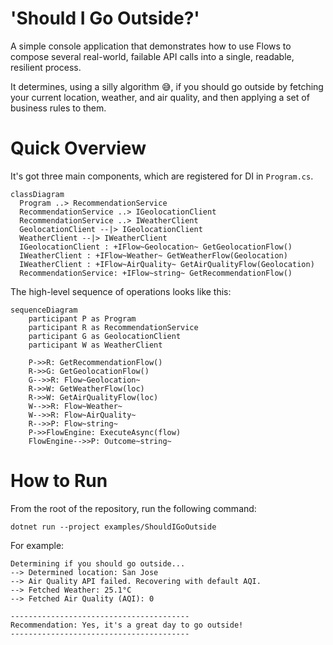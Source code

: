 # 'Should I Go Outside?'

A simple console application that demonstrates how to use Flows to compose several real-world, failable API calls into a single, readable, resilient process.

It determines, using a silly algorithm 😅, if you should go outside by fetching your current location, weather, and air quality, and then applying a set of business rules to them.

# Quick Overview

It's got three main components, which are registered for DI in `Program.cs`.

```mermaid
classDiagram
  Program ..> RecommendationService
  RecommendationService ..> IGeolocationClient
  RecommendationService ..> IWeatherClient
  GeolocationClient --|> IGeolocationClient
  WeatherClient --|> IWeatherClient
  IGeolocationClient : +IFlow~Geolocation~ GetGeolocationFlow()
  IWeatherClient : +IFlow~Weather~ GetWeatherFlow(Geolocation)
  IWeatherClient : +IFlow~AirQuality~ GetAirQualityFlow(Geolocation)
  RecommendationService: +IFlow~string~ GetRecommendationFlow()
```

The high-level sequence of operations looks like this:

```mermaid
sequenceDiagram
    participant P as Program
    participant R as RecommendationService
    participant G as GeolocationClient
    participant W as WeatherClient

    P->>R: GetRecommendationFlow()
    R->>G: GetGeolocationFlow()
    G-->>R: Flow~Geolocation~
    R->>W: GetWeatherFlow(loc)
    R->>W: GetAirQualityFlow(loc)
    W-->>R: Flow~Weather~
    W-->>R: Flow~AirQuality~
    R-->>P: Flow~string~
    P->>FlowEngine: ExecuteAsync(flow)
    FlowEngine-->>P: Outcome~string~
```

# How to Run

From the root of the repository, run the following command:

```
dotnet run --project examples/ShouldIGoOutside
```

For example: 

```
Determining if you should go outside...
--> Determined location: San Jose
--> Air Quality API failed. Recovering with default AQI.
--> Fetched Weather: 25.1°C
--> Fetched Air Quality (AQI): 0

----------------------------------------
Recommendation: Yes, it's a great day to go outside!
----------------------------------------
```
